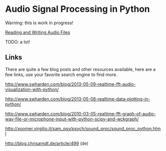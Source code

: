 Audio Signal Processing in Python
=================================

Warning: this is work in progress!

[Reading and Writing Audio Files](audio-files/README.md)

TODO: a lot!

Links
-----

There are quite a few blog posts and other resources available, here are a few
links, use your favorite search engine to find more.

http://www.swharden.com/blog/2013-05-09-realtime-fft-audio-visualization-with-python/

http://www.swharden.com/blog/2013-05-08-realtime-data-plotting-in-python/

http://www.swharden.com/blog/2010-03-05-realtime-fft-graph-of-audio-wav-file-or-microphone-input-with-python-scipy-and-wckgraph/

http://xoomer.virgilio.it/sam_psy/psych/sound_proc/sound_proc_python.html

http://blog.chrisarndt.de/article/499 (de)

<!--
vim:textwidth=80
-->

